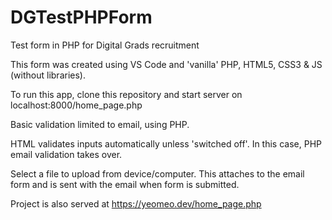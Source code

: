 # DGTestPHPForm

Test form in PHP for Digital Grads recruitment

This form was created using VS Code and 'vanilla' PHP, HTML5, CSS3 & JS (without libraries).

To run this app, clone this repository and start server on localhost:8000/home_page.php

Basic validation limited to email, using PHP. 

HTML validates inputs automatically unless 'switched off'. In this case, PHP email validation takes over.

Select a file to upload from device/computer. This attaches to the email form and is sent with the email when form is submitted.

Project is also served at https://yeomeo.dev/home_page.php



